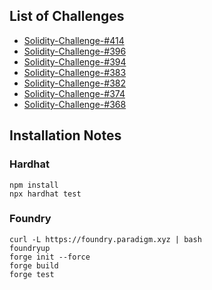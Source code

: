 
## List of Challenges

- [Solidity-Challenge-#414](./Solidity-Challenge-%23414/README.md)
- [Solidity-Challenge-#396](./Solidity-Challenge-%23396/README.md)
- [Solidity-Challenge-#394](./Solidity-Challenge-%23394/README.md)
- [Solidity-Challenge-#383](./Solidity-Challenge-%23383/README.md)
- [Solidity-Challenge-#382](./Solidity-Challenge-%23382/README.md)
- [Solidity-Challenge-#374](./Solidity-Challenge-%23374/README.md)
- [Solidity-Challenge-#368](./Solidity-Challenge-%23368/README.md)

## Installation Notes

### Hardhat
```
npm install
npx hardhat test
```
### Foundry
```
curl -L https://foundry.paradigm.xyz | bash
foundryup
forge init --force
forge build
forge test
```
